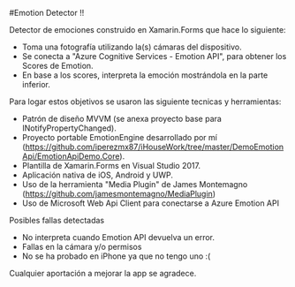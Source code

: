 #Emotion Detector !!

Detector de emociones construido en Xamarin.Forms que hace lo siguiente:

- Toma una fotografía utilizando la(s) cámaras del dispositivo.
- Se conecta a "Azure Cognitive Services - Emotion API", para obtener los Scores de Emotion.
- En base a los scores, interpreta la emoción mostrándola en la parte inferior.

Para logar estos objetivos se usaron las siguiente tecnicas y herramientas:

- Patrón de diseño MVVM (se anexa proyecto base para INotifyPropertyChanged).
- Proyecto portable EmotionEngine desarrollado por mí (https://github.com/iperezmx87/iHouseWork/tree/master/DemoEmotionApi/EmotionApiDemo.Core).
- Plantilla de Xamarin.Forms en Visual Studio 2017.
- Aplicación nativa de iOS, Android y UWP.
- Uso de la herramienta "Media Plugin" de James Montemagno (https://github.com/jamesmontemagno/MediaPlugin)
- Uso de Microsoft Web Api Client para conectarse a Azure Emotion API

Posibles fallas detectadas
- No interpreta cuando Emotion API devuelva un error.
- Fallas en la cámara y/o permisos
- No se ha probado en iPhone ya que no tengo uno :(

Cualquier aportación a mejorar la app se agradece.
